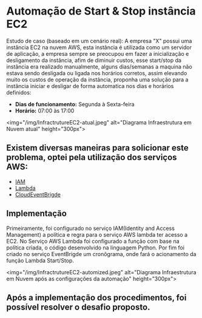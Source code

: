 # Automação de Start & Stop instância EC2

Estudo de caso (baseado em um cenário real): A empresa "X" possui uma instância EC2 na nuvem AWS, esta instância é utilizada como um servidor de aplicação, a empresa sempre se preocupou em fazer a inicialização e desligamento da instância, afim de diminuir custos, esse start/stop da instância era realizado manualmente, alguns dias/semanas a maquina não estava sendo desligada ou ligada nos horários corretos, assim elevando muito os custos de operação da instância, proponha uma solução para a instância iniciar e desligar de forma automatica nos dias e horários definidos:

* **Dias de funcionamento:** Segunda à Sexta-feira
* **Horário:** 07:00 às 17:00

<img="/img/InfractrutureEC2-atual.jpeg" alt="Diagrama Infraestrutura em Nuvem atual" height="300px">

## Existem diversas maneiras para solicionar este problema, optei pela utilização dos serviços AWS:

 * [IAM](https://aws.amazon.com/pt/iam/)
 * [Lambda](https://aws.amazon.com/pt/lambda/?nc2=type_a) 
 * [CloudEventBrigde](https://aws.amazon.com/pt/eventbridge/)

## Implementação 

Primeiramente, foi configurado no serviço IAM(Identity and Access Management) a política e regra para o serviço AWS lambda ter acesso a EC2.
No Serviço AWS Lambda foi configurado a função com base na política criada, o código desenvolvido na linguagem Python. Por fim foi criado no serviço EventBrigde um cronôgrama, onde fará o acionamento da função Lambda Start/Stop.

<img="/img/InfractrutureEC2-automized.jpeg" alt="Diagrama Infraestrutura em Nuvem após as configurações da automação" height="300px">

## Após a implementação dos procedimentos, foi possível resolver o desafio proposto. 